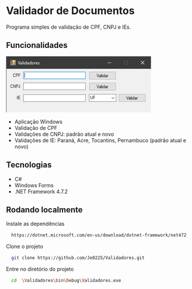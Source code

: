 
# Validador de Documentos

Programa simples de validação de CPF, CNPJ e IEs. 

## Funcionalidades

![Captura de tela](tela_principal.png)

- Aplicação Windows
- Validação de CPF
- Validações de CNPJ: padrão atual e novo
- Validações de IE: Paraná, Acre, Tocantins, Pernambuco (padrão atual e novo) 


## Tecnologias
  - C#
  - Windows Forms
  - .NET Framework 4.7.2
## Rodando localmente

Instale as dependências

```bash
  https://dotnet.microsoft.com/en-us/download/dotnet-framework/net472
```

Clone o projeto

```bash
  git clone https://github.com/Je0225/Validadores.git
```

Entre no diretório do projeto

```bash
  cd  \Validadores\bin\Debug\Validadores.exe
```

